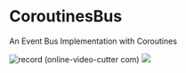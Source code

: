 # CoroutinesBus
An Event Bus Implementation with Coroutines

![record (online-video-cutter com)]()
<img src="[/images/output/video1.gif](https://github.com/Burak-Tasci/CoroutinesBus/assets/60064340/e9a8d977-c435-4526-b252-57c20231c027)" width="%30"/>
